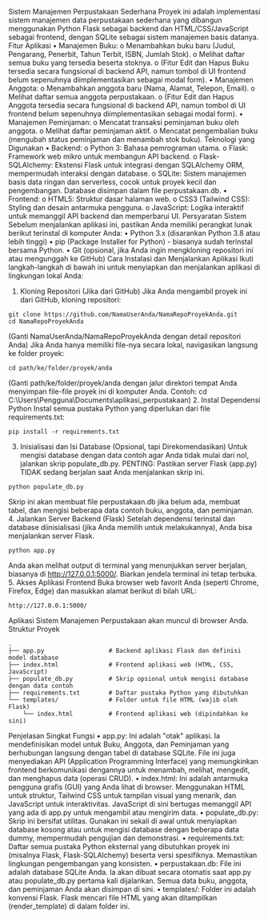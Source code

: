 Sistem Manajemen Perpustakaan Sederhana
Proyek ini adalah implementasi sistem manajemen data perpustakaan sederhana yang dibangun menggunakan Python Flask sebagai backend dan HTML/CSS/JavaScript sebagai frontend, dengan SQLite sebagai sistem manajemen basis datanya.
Fitur Aplikasi
• Manajemen Buku:
o Menambahkan buku baru (Judul, Pengarang, Penerbit, Tahun Terbit, ISBN, Jumlah Stok).
o Melihat daftar semua buku yang tersedia beserta stoknya.
o (Fitur Edit dan Hapus Buku tersedia secara fungsional di backend API, namun tombol di UI frontend belum sepenuhnya diimplementasikan sebagai modal form).
• Manajemen Anggota:
o Menambahkan anggota baru (Nama, Alamat, Telepon, Email).
o Melihat daftar semua anggota perpustakaan.
o (Fitur Edit dan Hapus Anggota tersedia secara fungsional di backend API, namun tombol di UI frontend belum sepenuhnya diimplementasikan sebagai modal form).
• Manajemen Peminjaman:
o Mencatat transaksi peminjaman buku oleh anggota.
o Melihat daftar peminjaman aktif.
o Mencatat pengembalian buku (mengubah status peminjaman dan menambah stok buku).
Teknologi yang Digunakan
• Backend:
o Python 3: Bahasa pemrograman utama.
o Flask: Framework web mikro untuk membangun API backend.
o Flask-SQLAlchemy: Ekstensi Flask untuk integrasi dengan SQLAlchemy ORM, mempermudah interaksi dengan database.
o SQLite: Sistem manajemen basis data ringan dan serverless, cocok untuk proyek kecil dan pengembangan. Database disimpan dalam file perpustakaan.db.
• Frontend:
o HTML5: Struktur dasar halaman web.
o CSS3 (Tailwind CSS): Styling dan desain antarmuka pengguna.
o JavaScript: Logika interaktif untuk memanggil API backend dan memperbarui UI.
Persyaratan Sistem
Sebelum menjalankan aplikasi ini, pastikan Anda memiliki perangkat lunak berikut terinstal di komputer Anda:
• Python 3.x (disarankan Python 3.8 atau lebih tinggi)
• pip (Package Installer for Python) - biasanya sudah terinstal bersama Python.
• Git (opsional, jika Anda ingin mengkloning repositori ini atau mengunggah ke GitHub)
Cara Instalasi dan Menjalankan Aplikasi
Ikuti langkah-langkah di bawah ini untuk menyiapkan dan menjalankan aplikasi di lingkungan lokal Anda:

1. Kloning Repositori (Jika dari GitHub)
   Jika Anda mengambil proyek ini dari GitHub, kloning repositori:

```
git clone https://github.com/NamaUserAnda/NamaRepoProyekAnda.git
cd NamaRepoProyekAnda
```

(Ganti NamaUserAnda/NamaRepoProyekAnda dengan detail repositori Anda)
Jika Anda hanya memiliki file-nya secara lokal, navigasikan langsung ke folder proyek:

```
cd path/ke/folder/proyek/anda
```

(Ganti path/ke/folder/proyek/anda dengan jalur direktori tempat Anda menyimpan file-file proyek ini di komputer Anda. Contoh: cd C:\Users\Pengguna\Documents\aplikasi_perpustakaan) 2. Instal Dependensi Python
Instal semua pustaka Python yang diperlukan dari file requirements.txt:

```
pip install -r requirements.txt
```

3. Inisialisasi dan Isi Database (Opsional, tapi Direkomendasikan)
   Untuk mengisi database dengan data contoh agar Anda tidak mulai dari nol, jalankan skrip populate_db.py. PENTING: Pastikan server Flask (app.py) TIDAK sedang berjalan saat Anda menjalankan skrip ini.

```
python populate_db.py
```

Skrip ini akan membuat file perpustakaan.db jika belum ada, membuat tabel, dan mengisi beberapa data contoh buku, anggota, dan peminjaman. 4. Jalankan Server Backend (Flask)
Setelah dependensi terinstal dan database diinisialisasi (jika Anda memilih untuk melakukannya), Anda bisa menjalankan server Flask.

```
python app.py
```

Anda akan melihat output di terminal yang menunjukkan server berjalan, biasanya di http://127.0.0.1:5000/. Biarkan jendela terminal ini tetap terbuka. 5. Akses Aplikasi Frontend
Buka browser web favorit Anda (seperti Chrome, Firefox, Edge) dan masukkan alamat berikut di bilah URL:

```
http://127.0.0.1:5000/
```

Aplikasi Sistem Manajemen Perpustakaan akan muncul di browser Anda.
Struktur Proyek

```
.
├── app.py                  # Backend aplikasi Flask dan definisi model database
├── index.html              # Frontend aplikasi web (HTML, CSS, JavaScript)
├── populate_db.py          # Skrip opsional untuk mengisi database dengan data contoh
├── requirements.txt        # Daftar pustaka Python yang dibutuhkan
└── templates/              # Folder untuk file HTML (wajib oleh Flask)
    └── index.html          # Frontend aplikasi web (dipindahkan ke sini)
```

Penjelasan Singkat Fungsi
• app.py: Ini adalah "otak" aplikasi. Ia mendefinisikan model untuk Buku, Anggota, dan Peminjaman yang berhubungan langsung dengan tabel di database SQLite. File ini juga menyediakan API (Application Programming Interface) yang memungkinkan frontend berkomunikasi dengannya untuk menambah, melihat, mengedit, dan menghapus data (operasi CRUD).
• index.html: Ini adalah antarmuka pengguna grafis (GUI) yang Anda lihat di browser. Menggunakan HTML untuk struktur, Tailwind CSS untuk tampilan visual yang menarik, dan JavaScript untuk interaktivitas. JavaScript di sini bertugas memanggil API yang ada di app.py untuk mengambil atau mengirim data.
• populate_db.py: Skrip ini bersifat utilitas. Gunakan ini sekali di awal untuk menyiapkan database kosong atau untuk mengisi database dengan beberapa data dummy, mempermudah pengujian dan demonstrasi.
• requirements.txt: Daftar semua pustaka Python eksternal yang dibutuhkan proyek ini (misalnya Flask, Flask-SQLAlchemy) beserta versi spesifiknya. Memastikan lingkungan pengembangan yang konsisten.
• perpustakaan.db: File ini adalah database SQLite Anda. Ia akan dibuat secara otomatis saat app.py atau populate_db.py pertama kali dijalankan. Semua data buku, anggota, dan peminjaman Anda akan disimpan di sini.
• templates/: Folder ini adalah konvensi Flask. Flask mencari file HTML yang akan ditampilkan (render_template) di dalam folder ini.
